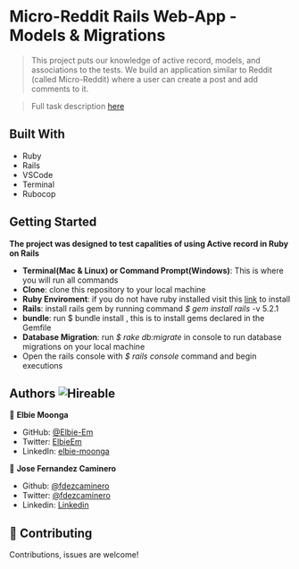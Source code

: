 # Micro-Reddit Rails Web-App - Models & Migrations
> This project puts our knowledge of active record, models, and associations to the tests. We build an application similar to Reddit (called Micro-Reddit) where a user can create a post and add comments to it.

> Full task description [here](https://www.theodinproject.com/courses/ruby-on-rails/lessons/building-with-active-record-ruby-on-rails)

## Built With

- Ruby
- Rails
- VSCode
- Terminal
- Rubocop

## Getting Started
**The project was designed to test capalities of using Active record in Ruby on Rails**

- **Terminal(Mac & Linux) or Command Prompt(Windows)**: This is where you will run all commands
- **Clone**: clone this repository to your local machine
- **Ruby Enviroment**: if you do not have ruby installed visit this [link](https://www.ruby-lang.org/en/documentation/installation/) to install
- **Rails**: install rails gem by running command *$ gem install rails* -v 5.2.1
- **bundle**: run $ bundle install , this is to install gems declared in the Gemfile
- **Database Migration**: run *$ rake db:migrate* in console to run database migrations on your local machine
- Open the rails console with *$ rails console* command and begin executions

## Authors ![Hireable](https://img.shields.io/badge/HIREABLE-YES-yellowgreen&?style=for-the-badge)

👤 **Elbie Moonga**

- GitHub: [@Elbie-Em](https://github.com/Elbie-em)
- Twitter: [ElbieEm](https://twitter.com/ElbieEm)
- LinkedIn: [elbie-moonga](https://www.linkedin.com/in/elbie-moonga-253bbb12b/)

👤 **Jose Fernandez Caminero**
- Github: [@fdezcaminero](https://github.com/fdezcaminero)
- Twitter: [@fdezcaminero](https://twitter.com/fdezcaminero)
- Linkedin: [Linkedin](https://www.linkedin.com/in/fdezcaminero/)

## 🤝 Contributing

Contributions, issues are welcome!

